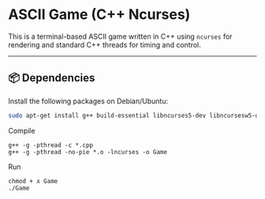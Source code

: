 # ASCII Game (C++ Ncurses)

This is a terminal-based ASCII game written in C++ using `ncurses` for rendering and standard C++ threads for timing and control.

---

## 📦 Dependencies

Install the following packages on Debian/Ubuntu:

```bash
sudo apt-get install g++ build-essential libncurses5-dev libncursesw5-dev gdb valgrind cppcheck ccache cmake libgtest-dev libpthread-stubs0-dev

```

Compile
```
g++ -g -pthread -c *.cpp
g++ -g -pthread -no-pie *.o -lncurses -o Game

```
Run
```
chmod + x Game
./Game
```
